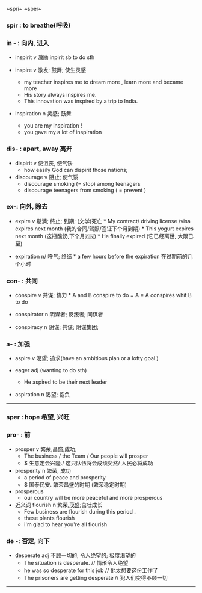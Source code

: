 ~spri~  ~sper~

### spir : to breathe(呼吸)

### in - : 向内, 进入

   * inspirit  v 激励 inpirit sb to do sth
   * inspire   v 激发; 鼓舞; 使生灵感
       * my teacher inspires me to dream more , learn more and became more 
       * His story always inspires me.
       * This innovation was inspired by a trip to India.
       
   * inspiration n 灵感; 鼓舞
       * you are my inspiration !
       * you gave my a lot of inspiration 

### dis- : apart, away 离开

   * dispirit   v 使沮丧, 使气馁 
       * how easily God can dispirit those nations;
   * discourage v 阻止; 使气馁
       * discourage smoking (= stop) among teenagers
       * discourage teenagers from smoking ( = prevent )
       
### ex-: 向外, 除去

* expire  v 期满; 终止; 到期; (文学)死亡
        * My contract/ driving license /visa expires next month  (我的合同/驾照/签证下个月到期)
            * This yogurt expires next month  (这瓶酸奶,下个月🇨🇳)
            * He finally expired   (它已经离世, 大限已至)
    
* expiration n/ 呼气; 终结 
        * a few hours before the expiration  在过期前的几个小时
### con- : 共同

* conspire     v 共谋; 协力
      *  A and B conspire to do = A = A conspires whit B to do 

* conspirator  n 阴谋者; 反叛者; 同谋者
      
* conspiracy   n 阴谋; 共谋; 阴谋集团;

### a- : 加强 

* aspire       v 渴望; 追求(have an ambitious plan or a lofty goal )

* eager adj   (wanting to do sth)
  * He aspired to be their next leader 
  
 * aspiration   n 渴望; 抱负
   
-------

### sper : hope 希望, 兴旺


### pro- : 前

* prosper     v 繁荣,昌盛,成功;
  * The business / the Team / Our people will prosper 
  * $ 生意定会兴隆./ 这只队伍将会成绩斐然/ 人民必将成功
* prosperity  n 繁荣, 成功
  * a period of peace and prosperity 
  * $ 国泰民安. 繁荣昌盛的时期 (繁荣稳定时期)
* prosperous 
  * our country will be more peaceful and more prosperous 
* 近义词 flourish  n 繁荣,茂盛;茁壮成长 
  * Few business are flourish during this period .
  * these plants flourish 
  * i'm glad to hear you're all flourish 
  
### de -: 否定, 向下

* desperate  adj 不顾一切的; 令人绝望的; 极度渴望的
  * The situation is desperate. // 情形令人绝望
  * he was so desperate for this job // 他太想要这份工作了
  * The prisoners are getting desperate // 犯人们变得不顾一切
--------








​    

